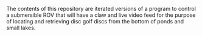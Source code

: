 The contents of this repository are iterated versions of a program to control a submersible ROV that will have a claw and live video feed for the purpose of locating and
retrieving disc golf discs from the bottom of ponds and small lakes.
